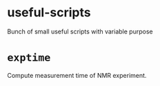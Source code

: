 # useful-scripts
Bunch of small useful scripts with variable purpose

# `exptime`
Compute measurement time of NMR experiment.


